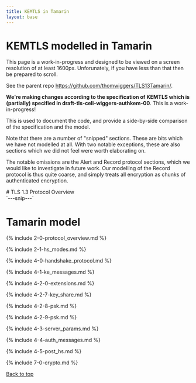 ```yaml
---
title: KEMTLS in Tamarin
layout: base
---
```


# KEMTLS modelled in Tamarin

This page is a work-in-progress and designed to be viewed on a screen resolution of
at least 1600px. Unforunately, if you have less than that then be prepared to scroll.

See the parent repo https://github.com/thomwiggers/TLS13Tamarin/.

**We're making changes according to the specification of KEMTLS which is (partially)
specified in draft-tls-celi-wiggers-authkem-00**. This is a work-in-progress!

This is used to document the code, and provide a side-by-side comparison of the
specification and the model.

<!--
In order to ensure the quoted specification is up to date, this can be used in a
side-by-side diff: `cat _includes/* | diff -y - tls13-spec/draft-ietf-tls-tls13.md | less`
(a helper script has also been written: `./compare.sh`)
since the specification text should all be in order.
-->

Note that there are a number of "snipped" sections. These are bits which we
have not modelled at all. With two notable exceptions, these are also sections
which we did not feel were worth elaborating on.

The notable omissions are the Alert and Record protocol sections, which we would
like to investigate in future work. Our modelling of the Record protocol is thus
quite coarse, and simply treats all encryption as chunks of authenticated
encryption.

<div class="row">
<div class="col1">
# TLS 1.3 Protocol Overview
<br>
`---snip---`

<!-- 
TODO: make this text visible via tooltip or similar.

The cryptographic parameters of the session state are produced by the
TLS handshake protocol, which a TLS client and server use when first
communicating to agree on a protocol version, select cryptographic
algorithms, optionally authenticate each other, and establish shared
secret keying material. Once the handshake is complete, the peers
use the established keys to protect application layer traffic.

A failure of the handshake or other protocol error triggers the
termination of the connection, optionally preceded by an alert message
({{alert-protocol}}).
 -->
</div>
<div class="col2">

# Tamarin model

</div>
</div>

{% include 2-0-protocol_overview.md %}

{% include 2-1-hs_modes.md %}

{% include 4-0-handshake_protocol.md %}

{% include 4-1-ke_messages.md %}

{% include 4-2-0-extensions.md %}

{% include 4-2-7-key_share.md %}

{% include 4-2-8-psk.md %}

{% include 4-2-9-psk.md %}

{% include 4-3-server_params.md %}

{% include 4-4-auth_messages.md %}

{% include 4-5-post_hs.md %}

{% include 7-0-crypto.md %}

<div class="row">
<div class="col1">
</div>
<div class="col2">
</div>
</div>

<div class="row">
<div class="col1">
</div>
<div class="col2">
</div>
</div>

[Back to top](#tls-13-modelled-in-tamarin)

<!-- 
# Conclusion


[example link][link-name]

[link-name]: http://example.com -->